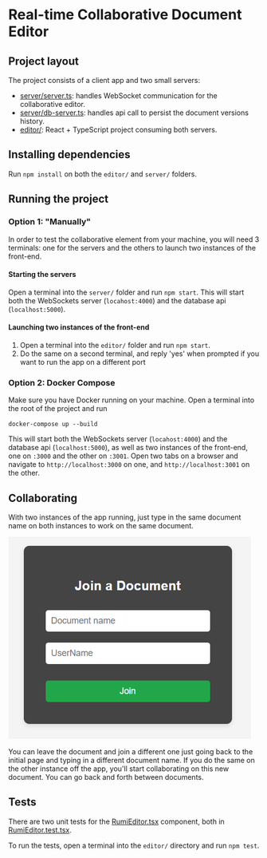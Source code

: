# Real-time Collaborative Document Editor

## Project layout

The project consists of a client app and two small servers:

-   [server/server.ts](./server/server.ts): handles WebSocket communication for the collaborative editor.
-   [server/db-server.ts](./server/db-server.ts): handles api call to persist the document versions history.
-   [editor/](./editor/src/App.tsx): React + TypeScript project consuming both servers.

## Installing dependencies

Run `npm install` on both the `editor/` and `server/` folders.

## Running the project

### Option 1: "Manually"

In order to test the collaborative element from your machine, you will need 3 terminals: one for the servers and the others to launch two instances of the front-end.

#### Starting the servers

Open a terminal into the `server/` folder and run `npm start`. This will start both the WebSockets server (`locahost:4000`) and the database api (`localhost:5000`).

#### Launching two instances of the front-end

1. Open a terminal into the `editor/` folder and run `npm start`.
2. Do the same on a second terminal, and reply 'yes' when prompted if you want to run the app on a different port

### Option 2: Docker Compose

Make sure you have Docker running on your machine. Open a terminal into the root of the project and run

```
docker-compose up --build
```

This will start both the WebSockets server (`locahost:4000`) and the database api (`localhost:5000`), as well as two instances of the front-end, one on `:3000` and the other on `:3001`.
Open two tabs on a browser and navigate to `http://localhost:3000` on one, and `http://localhost:3001` on the other.

## Collaborating

With two instances of the app running, just type in the same document name on both instances to work on the same document.

![alt text](assets/image.png)

You can leave the document and join a different one just going back to the initial page and typing in a different document name. If you do the same on the other instance off the app, you'll start collaborating on this new document. You can go back and forth between documents.

## Tests

There are two unit tests for the [RumiEditor.tsx](editor/src/editor/RumiEditor.tsx) component, both in [RumiEditor.test.tsx](editor/src/editor/__tests__/RumiEditor.test.tsx).

To run the tests, open a terminal into the `editor/` directory and run `npm test`.
